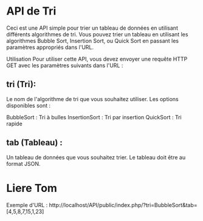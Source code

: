 # API de Tri
Ceci est une API simple pour trier un tableau de données en utilisant différents algorithmes de tri. Vous pouvez trier un tableau en utilisant les algorithmes Bubble Sort, Insertion Sort, ou Quick Sort en passant les paramètres appropriés dans l'URL.

Utilisation
Pour utiliser cette API, vous devez envoyer une requête HTTP GET avec les paramètres suivants dans l'URL :

## tri (Tri): 
Le nom de l'algorithme de tri que vous souhaitez utiliser. Les options disponibles sont :

BubbleSort : Tri à bulles
InsertionSort : Tri par insertion
QuickSort : Tri rapide
## tab (Tableau) : 
Un tableau de données que vous souhaitez trier. Le tableau doit être au format JSON.

# Liere Tom

Exemple d'URL : http://localhost/API/public/index.php/?tri=BubbleSort&tab=[4,5,8,7,15,1,23]

